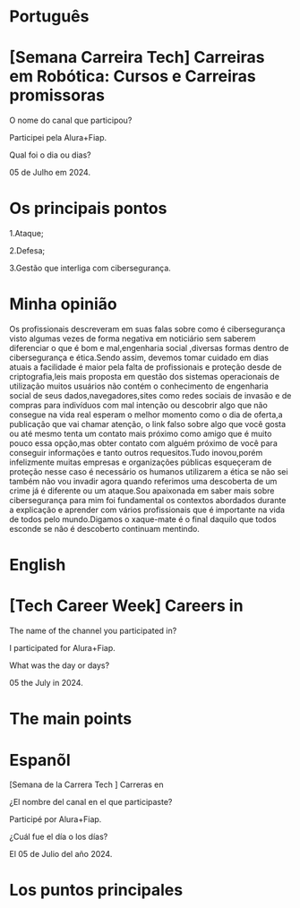 # Português

# [Semana Carreira Tech] Carreiras em Robótica: Cursos e Carreiras promissoras

O nome do canal que participou?

Participei pela Alura+Fiap.

Qual foi o dia ou dias?

05 de Julho em 2024.

# Os principais pontos

1.Ataque;

2.Defesa;

3.Gestão que interliga com cibersegurança.


# Minha opinião 

<P>Os profissionais descreveram em suas falas sobre  como é cibersegurança visto  algumas vezes de forma negativa  em noticiário sem saberem diferenciar o que é bom e mal,engenharia social ,diversas formas dentro de cibersegurança e  ética.Sendo assim, devemos tomar cuidado em dias atuais a facilidade é maior pela falta de profissionais e proteção desde de criptografia,leis mais proposta em questão dos sistemas operacionais de utilização muitos usuários não contém o conhecimento de engenharia social de seus dados,navegadores,sites como redes sociais de invasão e de compras para indivíduos com mal intenção ou descobrir algo que não consegue na vida real esperam o melhor momento como o dia de oferta,a publicação que vai chamar atenção,  o link falso sobre algo que você gosta ou até mesmo tenta um contato mais próximo como amigo que é muito pouco essa opção,mas obter contato com alguém próximo de você para conseguir informações e tanto  outros requesitos.Tudo inovou,porém  infelizmente muitas empresas e organizações públicas esqueçeram de proteção nesse caso é necessário os humanos utilizarem a ética se não sei também não vou invadir agora quando referimos uma descoberta de um crime já é diferente ou um ataque.Sou apaixonada em saber mais sobre cibersegurança para mim foi fundamental os contextos abordados durante a explicação e aprender com vários profissionais  que  é importante na vida de todos pelo mundo.Digamos o xaque-mate é o final daquilo que todos esconde se não é descoberto continuam mentindo.</P>


# English 


# [Tech Career Week] Careers in 

The name of the channel you participated in?

I participated for Alura+Fiap.

What was the day or days?

05 the July in 2024.

# The main points


<p>  </p>


# Espanõl 


[Semana de la Carrera Tech ] Carreras en 

¿El nombre del canal en el que participaste?

Participé por Alura+Fiap.

¿Cuál fue el día o los días?

El 05 de Julio del año 2024.

# Los puntos principales






